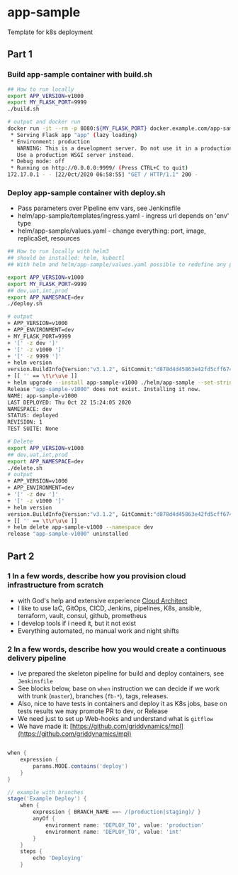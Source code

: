 # app-sample
Template for k8s deployment

## Part 1
### Build app-sample container with build.sh
```bash
## How to run locally
export APP_VERSION=v1000
export MY_FLASK_PORT=9999
./build.sh

# output and docker run
docker run -it --rm -p 8080:${MY_FLASK_PORT} docker.example.com/app-sample:${APP_VERSION}
 * Serving Flask app "app" (lazy loading)
 * Environment: production
   WARNING: This is a development server. Do not use it in a production deployment.
   Use a production WSGI server instead.
 * Debug mode: off
 * Running on http://0.0.0.0:9999/ (Press CTRL+C to quit)
172.17.0.1 - - [22/Oct/2020 06:58:55] "GET / HTTP/1.1" 200 -
```

### Deploy app-sample container with deploy.sh
* Pass parameters over Pipeline env vars, see Jenkinsfile
* helm/app-sample/templates/ingress.yaml - ingress url depends on 'env' type
* helm/app-sample/values.yaml - change everything: port, image, replicaSet, resources
```bash
## How to run locally with helm3
## should be installed: helm, kubectl
## With helm and helm/app-sample/values.yaml possible to redefine any parameters

export APP_VERSION=v1000
export MY_FLASK_PORT=9999
## dev,uat,int,prod
export APP_NAMESPACE=dev
./deploy.sh

# output
+ APP_VERSION=v1000
+ APP_ENVIRONMENT=dev
+ MY_FLASK_PORT=9999
+ '[' -z dev ']'
+ '[' -z v1000 ']'
+ '[' -z 9999 ']'
+ helm version
version.BuildInfo{Version:"v3.1.2", GitCommit:"d878d4d45863e42fd5cff6743294a11d28a9abce", GitTreeState:"clean", GoVersion:"go1.13.8"}
+ [[ '' == \t\r\u\e ]]
+ helm upgrade --install app-sample-v1000 ./helm/app-sample --set-string namespace=dev --namespace dev --set-string image.tag=v1000 --set-string service.internalPort=9999 --set replicaCount=3 --force --wait
Release "app-sample-v1000" does not exist. Installing it now.
NAME: app-sample-v1000
LAST DEPLOYED: Thu Oct 22 15:24:05 2020
NAMESPACE: dev
STATUS: deployed
REVISION: 1
TEST SUITE: None

# Delete
export APP_VERSION=v1000
## dev,uat,int,prod
export APP_NAMESPACE=dev
./delete.sh
# output
+ APP_VERSION=v1000
+ APP_ENVIRONMENT=dev
+ '[' -z dev ']'
+ '[' -z v1000 ']'
+ helm version
version.BuildInfo{Version:"v3.1.2", GitCommit:"d878d4d45863e42fd5cff6743294a11d28a9abce", GitTreeState:"clean", GoVersion:"go1.13.8"}
+ [[ '' == \t\r\u\e ]]
+ helm delete app-sample-v1000 --namespace dev
release "app-sample-v1000" uninstalled
```

## Part 2

### 1 In a few words, describe how you provision cloud infrastructure from scratch
* with God's help and extensive experience [Cloud Architect](https://www.credential.net/fec86316-1dc7-4164-bb44-5c122604e75e?key=84f6ba84e6ead2b393c0d60e1e17054a28987535477b7079c900e60d6904f97b)
* I like to use IaC, GitOps, CICD, Jenkins, pipelines, K8s, ansible, terraform, vault, consul, github, prometheus
* I develop tools if i need it, but it not exist
* Everything automated, no manual work and night shifts


### 2 In a few words, describe how you would create a continuous delivery pipeline
* Ive prepared the skeleton pipeline for build and deploy containers, see `Jenkinsfile`
* See blocks below, base on `when` instruction we can decide if we work with trunk (`master`), branches (`fb-*`), tags, releases.
* Also, nice to have tests in containers and deploy it as K8s jobs, base on tests results we may promote PR to dev, or Release
* We need just to set up Web-hooks and understand what is `gitflow`
* We have made it: [https://github.com/griddynamics/mpl](https://github.com/griddynamics/mpl)

```groovy

when {
    expression {
        params.MODE.contains('deploy')
    }
}

// example with branches
stage('Example Deploy') {
    when {
        expression { BRANCH_NAME ==~ /(production|staging)/ }
        anyOf {
            environment name: 'DEPLOY_TO', value: 'production'
            environment name: 'DEPLOY_TO', value: 'int'
        }
    }
    steps {
        echo 'Deploying'
    }
```
